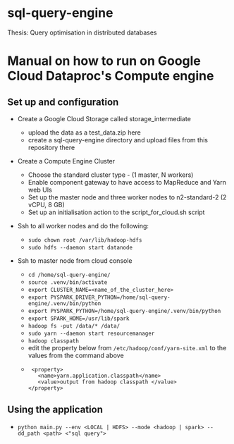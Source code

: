 # sql-query-engine

Thesis: Query optimisation in distributed databases

# Manual on how to run on Google Cloud Dataproc's Compute engine

## Set up and configuration

- Create a Google Cloud Storage called storage_intermediate

  - upload the data as a test_data.zip here
  - create a sql-query-engine directory and upload files from this repository there

- Create a Compute Engine Cluster

  - Choose the standard cluster type - (1 master, N workers)
  - Enable component gateway to have access to MapReduce and Yarn web UIs
  - Set up the master node and three worker nodes to n2-standard-2 (2 vCPU, 8 GB)
  - Set up an initialisation action to the script_for_cloud.sh script

- Ssh to all worker nodes and do the following:

  - `sudo chown root /var/lib/hadoop-hdfs`
  - `sudo hdfs --daemon start datanode`

- Ssh to master node from cloud console

  - `cd /home/sql-query-engine/`
  - `source .venv/bin/activate`
  - `export CLUSTER_NAME=<name_of_the_cluster_here>`
  - `export PYSPARK_DRIVER_PYTHON=/home/sql-query-engine/.venv/bin/python`
  - `export PYSPARK_PYTHON=/home/sql-query-engine/.venv/bin/python`
  - `export SPARK_HOME=/usr/lib/spark`
  - `hadoop fs -put /data/* /data/`
  - `sudo yarn --daemon start resourcemanager`
  - `hadoop classpath`
  - edit the property below from `/etc/hadoop/conf/yarn-site.xml` to the values from the command above
  - ```
     <property>
       <name>yarn.application.classpath</name>
       <value>output from hadoop classpath </value>
    </property>
    ```

## Using the application

- `python main.py --env <LOCAL | HDFS> --mode <hadoop | spark> --dd_path <path> <"sql query">`
